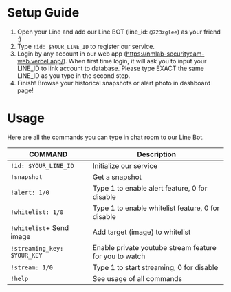 # Setup Guide

1. Open your Line and add our Line BOT (line_id: `@723zglee`) as your friend :) 
2. Type `!id: $YOUR_LINE_ID` to register our service.
3. Login by any account in our web app (https://nmlab-securitycam-web.vercel.app/). When first time login, it will ask you to input your LINE_ID to link account to database. Please type EXACT the same LINE_ID as you type in the second step.
4. Finish! Browse your historical snapshots or alert photo in dashboard page!

# Usage

Here are all the commands you can type in chat room to our Line Bot.

| COMMAND                        | Description                                       | 
| ------------------------------ | ------------------------------------------------- | 
| `!id: $YOUR_LINE_ID`           | Initialize our service                            | 
| `!snapshot`                    | Get a snapshot                                    | 
| `!alert: 1/0`               | Type 1 to enable alert feature, 0 for disable        | 
| `!whitelist: 1/0`           | Type 1 to enable whitelist feature, 0 for disable    | 
| `!whitelist`+ Send image     | Add target (image) to whitelist                     | 
| `!streaming_key: $YOUR_KEY` | Enable private youtube stream feature for you to watch                    |
| `!stream: 1/0`      | Type 1 to start streaming, 0 for disable | 
| `!help`      | See usage of all commands | 

